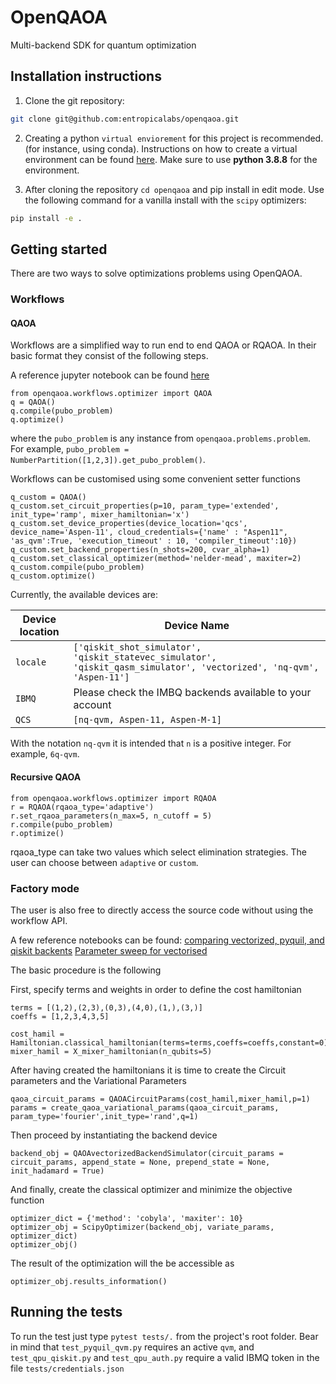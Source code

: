 # OpenQAOA

Multi-backend SDK for quantum optimization


## Installation instructions

1. Clone the git repository:

```bash
git clone git@github.com:entropicalabs/openqaoa.git
```

2. Creating a python `virtual enviorement` for this project is recommended. (for instance, using conda). Instructions on how to create a virtual environment can be found [here](https://conda.io/projects/conda/en/latest/user-guide/tasks/manage-environments.html#creating-an-environment-with-commands). Make sure to use **python 3.8.8** for the environment.

3. After cloning the repository `cd openqaoa` and pip install in edit mode. Use the following command for a vanilla install with the `scipy` optimizers:

```bash 
pip install -e .
```

## Getting started

There are two ways to solve optimizations problems using OpenQAOA. 

### Workflows

#### QAOA

Workflows are a simplified way to run end to end QAOA or RQAOA. In their basic format they consist of the following steps.

A reference jupyter notebook can be found [here](Workflows_example.ipynb)

```
from openqaoa.workflows.optimizer import QAOA  
q = QAOA()
q.compile(pubo_problem)
q.optimize()
```

where the `pubo_problem` is any instance from `openqaoa.problems.problem`. For example, `pubo_problem = NumberPartition([1,2,3]).get_pubo_problem()`.

Workflows can be customised using some convenient setter functions

```
q_custom = QAOA()
q_custom.set_circuit_properties(p=10, param_type='extended', init_type='ramp', mixer_hamiltonian='x')
q_custom.set_device_properties(device_location='qcs', device_name='Aspen-11', cloud_credentials={'name' : "Aspen11", 'as_qvm':True, 'execution_timeout' : 10, 'compiler_timeout':10})
q_custom.set_backend_properties(n_shots=200, cvar_alpha=1)
q_custom.set_classical_optimizer(method='nelder-mead', maxiter=2)
q_custom.compile(pubo_problem)
q_custom.optimize()
```

Currently, the available devices are:

| Device location  | Device Name |
| ------------- | ------------- |
| `locale`  | `['qiskit_shot_simulator', 'qiskit_statevec_simulator', 'qiskit_qasm_simulator', 'vectorized', 'nq-qvm', 'Aspen-11']`  |
| `IBMQ`    | Please check the IMBQ backends available to your account |
| `QCS`     | `[nq-qvm, Aspen-11, Aspen-M-1]`

With the notation `nq-qvm` it is intended that `n` is a positive integer. For example, `6q-qvm`.

#### Recursive QAOA

```
from openqaoa.workflows.optimizer import RQAOA
r = RQAOA(rqaoa_type='adaptive')
r.set_rqaoa_parameters(n_max=5, n_cutoff = 5)
r.compile(pubo_problem)
r.optimize()
```

rqaoa_type can take two values which select elimination strategies. The user can choose between `adaptive` or `custom`.


### Factory mode

The user is also free to directly access the source code without using the workflow API. 

A few reference notebooks can be found:
[comparing vectorized, pyquil, and qiskit backents](test_backends_correctness.ipynb)
[Parameter sweep for vectorised](openqaoa_example_vectorised.ipynb)


The basic procedure is the following

First, specify terms and weights in order to define the cost hamiltonian

```
terms = [(1,2),(2,3),(0,3),(4,0),(1,),(3,)]
coeffs = [1,2,3,4,3,5]

cost_hamil = Hamiltonian.classical_hamiltonian(terms=terms,coeffs=coeffs,constant=0)
mixer_hamil = X_mixer_hamiltonian(n_qubits=5)
```

After having created the hamiltonians it is time to create the Circuit parameters and the Variational Parameters
```
qaoa_circuit_params = QAOACircuitParams(cost_hamil,mixer_hamil,p=1)
params = create_qaoa_variational_params(qaoa_circuit_params, param_type='fourier',init_type='rand',q=1)
```

Then proceed by instantiating the backend device

```
backend_obj = QAOAvectorizedBackendSimulator(circuit_params = circuit_params, append_state = None, prepend_state = None, init_hadamard = True)

```

And finally, create the classical optimizer and minimize the objective function

```
optimizer_dict = {'method': 'cobyla', 'maxiter': 10}
optimizer_obj = ScipyOptimizer(backend_obj, variate_params, optimizer_dict)
optimizer_obj()
```

The result of the optimization will the be accessible as 
```
optimizer_obj.results_information()
```


## Running the tests

To run the test just type `pytest tests/.` from the project's root folder. Bear in mind that `test_pyquil_qvm.py` requires an active `qvm`, and `test_qpu_qiskit.py` and `test_qpu_auth.py` require a valid IBMQ token in the file `tests/credentials.json`
